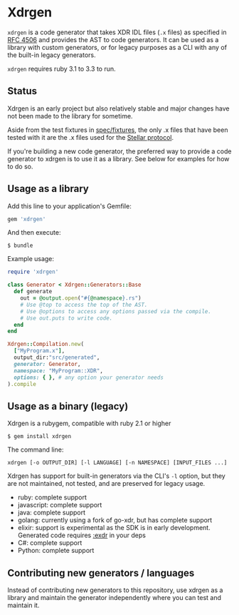# Xdrgen

`xdrgen` is a code generator that takes XDR IDL files (`.x` files) as specified
in [RFC 4506](http://tools.ietf.org/html/rfc4506.html) and provides the AST to
code generators. It can be used as a library with custom generators, or for
legacy purposes as a CLI with any of the built-in legacy generators.

`xdrgen` requires ruby 3.1 to 3.3 to run.

## Status

Xdrgen is an early project but also relatively stable and major changes have
not been made to the library for sometime.

Aside from the test fixtures in [spec/fixtures](spec/fixtures), the only .x
files that have been tested with it are the .x files used for the [Stellar
protocol](https://github.com/stellar/stellar-xdr).

If you're building a new code generator, the preferred way to provide a code
generator to xdrgen is to use it as a library. See below for examples for how
to do so.

## Usage as a library

Add this line to your application's Gemfile:

```ruby
gem 'xdrgen'
```

And then execute:

```
$ bundle
```

Example usage:

```ruby
require 'xdrgen'

class Generator < Xdrgen::Generators::Base
  def generate
    out = @output.open("#{@namespace}.rs")
    # Use @top to access the top of the AST.
    # Use @options to access any options passed via the compile.
    # Use out.puts to write code.
  end
end

Xdrgen::Compilation.new(
  ["MyProgram.x"],
  output_dir:"src/generated",
  generator: Generator,
  namespace: "MyProgram::XDR",
  options: { }, # any option your generator needs
).compile
```

## Usage as a binary (legacy)

Xdrgen is a rubygem, compatible with ruby 2.1 or higher

    $ gem install xdrgen

The command line:

`xdrgen [-o OUTPUT_DIR] [-l LANGUAGE] [-n NAMESPACE] [INPUT_FILES ...]`

Xdrgen has support for built-in generators via the CLI's `-l` option, but they
are not maintained, not tested, and are preserved for legacy usage.

- ruby: complete support
- javascript: complete support
- java: complete support
- golang: currently using a fork of go-xdr, but has complete support
- elixir: support is experimental as the SDK is in early development. Generated
  code requires [:exdr](https://github.com/revelrylabs/exdr) in your deps
- C#: complete support
- Python: complete support

## Contributing new generators / languages

Instead of contributing new generators to this repository, use xdrgen as a
library and maintain the generator independently where you can test and
maintain it.
